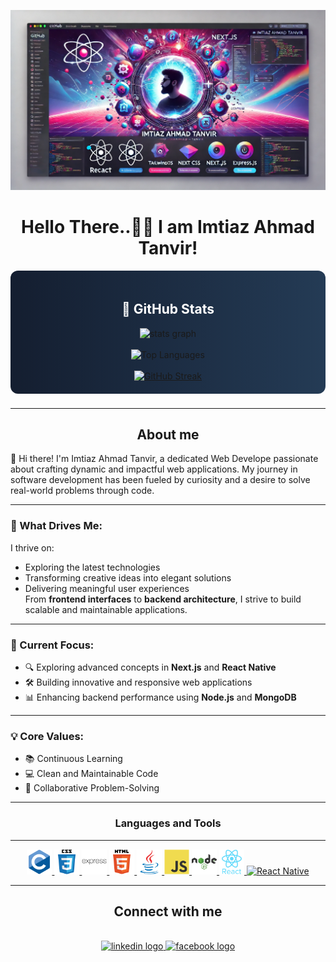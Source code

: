 ![I am GitHub Readme Generator's creator](https://raw.githubusercontent.com/imtiazahmadtanvir/imtiazahmadtanvir/refs/heads/main/imtiaz.png)


<h1 align="center">Hello There..👋🏽 I am Imtiaz Ahmad Tanvir!</h1>

<div align="center" style="background: linear-gradient(to right, #141E30, #243B55); padding: 20px; border-radius: 12px;">
  
  <h2 align="center" style="color: white;">🌟 GitHub Stats</h2>

  <div>
    <img src="https://github-readme-stats.vercel.app/api?username=imtiazahmadtanvir&hide_title=false&hide_rank=false&show_icons=true&include_all_commits=true&count_private=true&disable_animations=false&theme=dark&locale=en&hide_border=false&order=1" alt="stats graph" />
  </div>

  <br />

  <div>
    <img src="https://github-readme-stats.vercel.app/api/top-langs?username=imtiazahmadtanvir&show_icons=true&locale=en&layout=compact" alt="Top Languages" />
  </div>

  <br />

  <div>
    <a href="https://git.io/streak-stats">
      <img src="https://nirzak-streak-stats.vercel.app?user=imtiazahmadtanvir&theme=dark" alt="GitHub Streak" />
    </a>
  </div>




</div>

###
---
<h2 a
  align="center">About me
</h2>


<p align="left">
🌟 Hi there!  
I'm Imtiaz Ahmad Tanvir, a dedicated Web Develope passionate about crafting dynamic and impactful web applications. My journey in software development has been fueled by curiosity and a desire to solve real-world problems through code.

---

### 🚀 What Drives Me:  
I thrive on:  
- Exploring the latest technologies  
- Transforming creative ideas into elegant solutions  
- Delivering meaningful user experiences  
From **frontend interfaces** to **backend architecture**, I strive to build scalable and maintainable applications.

---

### 🎯 Current Focus:  
- 🔍 Exploring advanced concepts in **Next.js** and **React Native**  
- 🛠️ Building innovative and responsive web applications  
- 📊 Enhancing backend performance using **Node.js** and **MongoDB**  

---

### 💡 Core Values:  
- 📚 Continuous Learning  
- 💻 Clean and Maintainable Code  
- 🤝 Collaborative Problem-Solving  

---


</p>

###
<h3 align="center">Languages and Tools</h3>

---


<div align="center">
  <a href="https://www.cprogramming.com/" target="_blank" rel="noreferrer">
    <img src="https://raw.githubusercontent.com/devicons/devicon/master/icons/c/c-original.svg" alt="C" width="40" height="40"/>
  </a>
  <a href="https://www.w3schools.com/css/" target="_blank" rel="noreferrer">
    <img src="https://raw.githubusercontent.com/devicons/devicon/master/icons/css3/css3-original-wordmark.svg" alt="CSS" width="40" height="40"/>
  </a>
  <a href="https://expressjs.com" target="_blank" rel="noreferrer">
    <img src="https://raw.githubusercontent.com/devicons/devicon/master/icons/express/express-original-wordmark.svg" alt="Express" width="40" height="40"/>
  </a>
  <a href="https://www.w3.org/html/" target="_blank" rel="noreferrer">
    <img src="https://raw.githubusercontent.com/devicons/devicon/master/icons/html5/html5-original-wordmark.svg" alt="HTML" width="40" height="40"/>
  </a>
  <a href="https://www.java.com" target="_blank" rel="noreferrer">
    <img src="https://raw.githubusercontent.com/devicons/devicon/master/icons/java/java-original.svg" alt="Java" width="40" height="40"/>
  </a>
  <a href="https://developer.mozilla.org/en-US/docs/Web/JavaScript" target="_blank" rel="noreferrer">
    <img src="https://raw.githubusercontent.com/devicons/devicon/master/icons/javascript/javascript-original.svg" alt="JavaScript" width="40" height="40"/>
  </a>
  <a href="https://nodejs.org" target="_blank" rel="noreferrer">
    <img src="https://raw.githubusercontent.com/devicons/devicon/master/icons/nodejs/nodejs-original-wordmark.svg" alt="Node.js" width="40" height="40"/>
  </a>
  <a href="https://reactjs.org/" target="_blank" rel="noreferrer">
    <img src="https://raw.githubusercontent.com/devicons/devicon/master/icons/react/react-original-wordmark.svg" alt="React" width="40" height="40"/>
  </a>
  <a href="https://reactnative.dev/" target="_blank" rel="noreferrer">
    <img src="https://reactnative.dev/img/header_logo.svg" alt="React Native" width="40" height="40"/>
  </a>
</div>

---



###


<h2 align="center">Connect with me</h2>

<br clear="both">

<div align="center">
  <a href="https://www.linkedin.com/in/www.linkedin.com/in/imtiaz-tanveer07/" target="_blank">
    <img src="https://raw.githubusercontent.com/maurodesouza/profile-readme-generator/master/src/assets/icons/social/linkedin/default.svg" width="52" height="40" alt="linkedin logo"  />
  </a>
  <a href="https://www.facebook.com/https://www.facebook.com/imtiazahmadtanveer07" target="_blank">
    <img src="https://raw.githubusercontent.com/maurodesouza/profile-readme-generator/master/src/assets/icons/social/facebook/default.svg" width="52" height="40" alt="facebook logo"  />
  </a>
</div>

###

